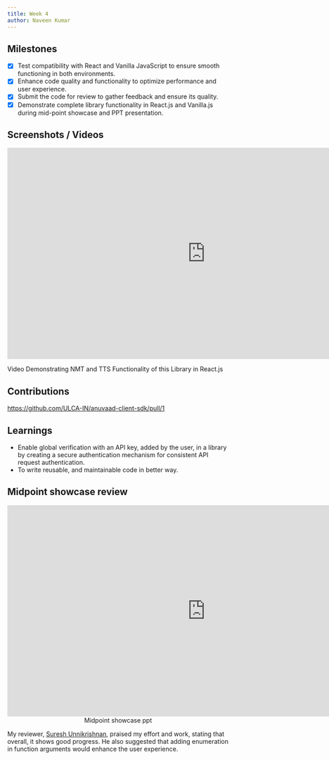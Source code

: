 ```yaml
---
title: Week 4
author: Naveen Kumar
---
```


## Milestones
- [x] Test compatibility with React and Vanilla JavaScript to ensure smooth functioning in both environments.
- [x] Enhance code quality and functionality to optimize performance and user experience.
- [x] Submit the code for review to gather feedback and ensure its quality.
- [x] Demonstrate complete library functionality in React.js and Vanilla.js during mid-point showcase and PPT presentation.

## Screenshots / Videos 
<iframe src="https://drive.google.com/file/d/1oIzBBUgPB7vBurJQv1NnWKNDzJbWTXnc/preview" width="900" height="480" frameborder="0" ></iframe>


Video Demonstrating NMT and TTS Functionality of this Library in React.js

## Contributions
https://github.com/ULCA-IN/anuvaad-client-sdk/pull/1 

## Learnings 
-  Enable global verification with an API key, added by the user, in a library by creating a secure authentication mechanism for consistent API request authentication.
- To write reusable, and maintainable code in better way.

## Midpoint showcase review 
<iframe src="https://docs.google.com/presentation/d/1GA03DC1m-Vr9cjHYcjv6r7ssGlwi-K7-d7bnLjYJswM/preview" width="900" height="480" frameborder="0" ></iframe>
 <center style={{color: "grey", fontStyle: "italic"}}>
Midpoint showcase ppt
</center>    

My reviewer, [Suresh Unnikrishnan](https://www.linkedin.com/in/sureshunnikrishnan), praised my effort and work, stating that overall, it shows good progress. He also suggested that adding enumeration in function arguments would enhance the user experience.
